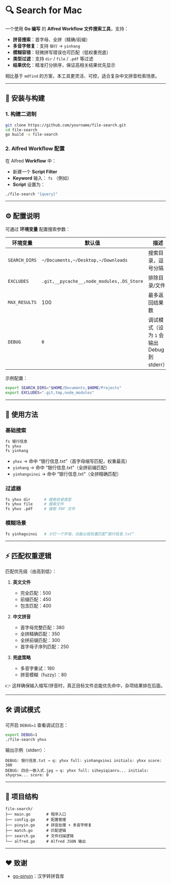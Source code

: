 # 🔍 Search for Mac

一个使用 **Go 编写** 的 **Alfred Workflow 文件搜索工具**，支持：
- **拼音搜索**：首字母、全拼（精确/前缀）  
- **多音字修复**：支持 `银行` → `yinhang`  
- **模糊容错**：轻微拼写错误也可匹配（低权重兜底）  
- **类型过滤**：支持 `dir` / `file` / `.pdf` 等过滤  
- **结果优化**：精准打分排序，保证高相关结果优先显示  

相比基于 `mdfind` 的方案，本工具更灵活、可控，适合复杂中文拼音检索场景。  

---

## 🚀 安装与构建

### 1. 构建二进制
```bash
git clone https://github.com/yourname/file-search.git
cd file-search
go build -o file-search
```

### 2. Alfred Workflow 配置
在 Alfred **Workflow** 中：
- 新建一个 **Script Filter**  
- **Keyword** 输入： `fs` （例如）  
- **Script** 设置为：  

```bash
./file-search "{query}"
```

---

## ⚙️ 配置说明

可通过 **环境变量** 配置搜索参数：  

| 环境变量        | 默认值                            | 描述 |
|----------------|----------------------------------|------|
| `SEARCH_DIRS`  | `~/Documents,~/Desktop,~/Downloads` | 搜索目录，逗号分隔 |
| `EXCLUDES`     | `.git,__pycache__,node_modules,.DS_Store` | 排除目录/文件 |
| `MAX_RESULTS`  | 100                              | 最多返回结果数 |
| `DEBUG`        | `0`                              | 调试模式（设为 `1` 会输出 Debug 到 stderr） |

示例配置：  
```bash
export SEARCH_DIRS="$HOME/Documents,$HOME/Projects"
export EXCLUDES=".git,tmp,node_modules"
```

---

## 🔎 使用方法

### 基础搜索
```bash
fs 银行信息
fs yhxx
fs yinhang
```

- `yhxx` → 命中 “银行信息.txt”（首字母缩写匹配，权重最高）  
- `yinhang` → 命中 “银行信息.txt”（全拼前缀匹配）  
- `yinhangxinxi` → 命中 “银行信息.txt”（全拼精确匹配）  

### 过滤器
```bash
fs yhxx dir      # 搜索目录类型
fs yhxx file     # 搜索文件
fs yhxx .pdf     # 搜索 PDF 文件
```

### 模糊场景
```bash
fs yinhagxinxi   # 少打一个字母，也能以低权重匹配“银行信息.txt”
```

---

## ⚡ 匹配权重逻辑

匹配优先级（由高到低）：  

1. **英文文件**  
   - 完全匹配：500  
   - 前缀匹配：450  
   - 包含匹配：400  

2. **中文拼音**  
   - 首字母完整匹配：380  
   - 全拼精确匹配：350  
   - 全拼前缀匹配：300  
   - 首字母子序列匹配：250  

3. **兜底策略**  
   - 多音字重试：180  
   - 拼音模糊（fuzzy）：80  

👉 这样确保输入缩写/拼音时，真正目标文件总能优先命中，杂项结果排在后面。  

---

## 🛠 调试模式

可开启 `DEBUG=1` 查看调试日志：

```bash
export DEBUG=1
./file-search yhxx
```

输出示例（stderr）：

```
DEBUG: 银行信息.txt → q: yhxx full: yinhangxinxi initials: yhxx score: 380
DEBUG: 四合一嵌入式.jpg → q: yhxx full: siheyiqianru... initials: shyqrsw... score: 0
```

---

## 📂 项目结构

```
file-search/
├── main.go       # 程序入口
├── config.go     # 配置管理
├── pinyin.go     # 拼音处理 + 多音字修复
├── match.go      # 匹配逻辑
├── search.go     # 文件扫描逻辑
└── alfred.go     # Alfred JSON 输出
```

---

## ❤️ 致谢

- [go-pinyin](https://github.com/mozillazg/go-pinyin)：汉字转拼音库  
